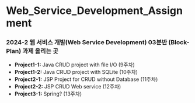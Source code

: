 # Web_Service_Development_Assignment

### 2024-2 웹 서비스 개발(Web Service Development) 03분반 (Block-Plan) 과제 올리는 곳

- **Project1-1:** Java CRUD project with file I/O (9주차)
- **Project1-2:** Java CRUD project with SQLite (10주차)
- **Project2-1:** JSP Project for CRUD without Database (11주차)
- **Project2-2:** JSP CRUD Web service (12주차)
- **Project3-1:** Spring? (13주차)
